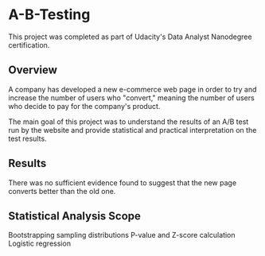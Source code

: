 # A-B-Testing

This project was completed as part of Udacity's Data Analyst Nanodegree certification.

## Overview
A company has developed a new e-commerce web page in order to try and increase the number of users who "convert," meaning the number of users who decide to pay for the company's product.

The main goal of this project was to understand the results of an A/B test run by the website and provide statistical and practical interpretation on the test results.

## Results
There was no sufficient evidence found to suggest that the new page converts better than the old one.

## Statistical Analysis Scope
Bootstrapping sampling distributions
P-value and Z-score calculation
Logistic regression
